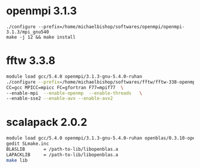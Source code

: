 # openmpi 3.1.3
```bashmodule load gcc/5.4.0
./configure --prefix=/home/michaelbishop/softwares/openmpi/openmpi-3.1.3/mpi_gnu540
make -j 12 && make install
```

# fftw 3.3.8
```bash
module load gcc/5.4.0 openmpi/3.1.3-gnu-5.4.0-ruhan
./configure --prefix=/home/michaelbishop/softwares/fftw/fftw-338-openmpi313-gnu540 \
CC=gcc MPICC=mpicc FC=gfortran F77=mpif77  \
--enable-mpi  --enable-openmp  --enable-threads   \
--enable-sse2 --enable-avx --enable-avx2

```

# scalapack 2.0.2
```bash
module load gcc/5.4.0 openmpi/3.1.3-gnu-5.4.0-ruhan openblas/0.3.10-openmpi-3.1.3-gnu-5.4.0
gedit SLmake.inc
BLASLIB       = /path-to-lib/libopenblas.a
LAPACKLIB     = /path-to-lib/libopenblas.a
make lib
```

